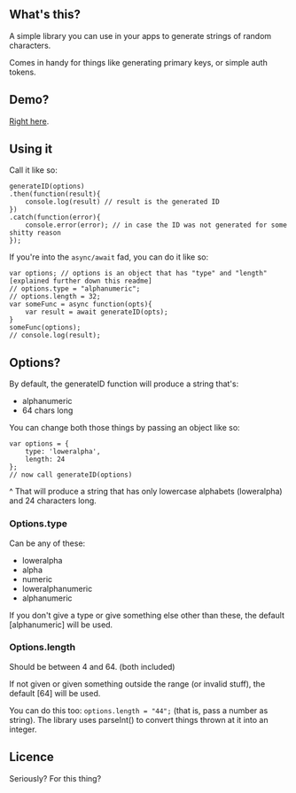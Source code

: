 ## What's this? 

A simple library you can use in your apps to generate strings of random characters. 

Comes in handy for things like generating primary keys, or simple auth tokens.

## Demo?

[Right here][0].

## Using it

Call it like so:

```
generateID(options)
.then(function(result){
    console.log(result) // result is the generated ID
})
.catch(function(error){
    console.error(error); // in case the ID was not generated for some shitty reason
});
```

If you're into the `async/await` fad, you can do it like so:

```
var options; // options is an object that has "type" and "length" [explained further down this readme]
// options.type = "alphanumeric";
// options.length = 32;
var someFunc = async function(opts){
    var result = await generateID(opts);
}
someFunc(options);
// console.log(result);
```

## Options?

By default, the generateID function will produce a string that's:
- alphanumeric
- 64 chars long

You can change both those things by passing an object like so:

```
var options = {
    type: 'loweralpha',
    length: 24
};
// now call generateID(options)
```

^ That will produce a string that has only lowercase alphabets (loweralpha) and 24 characters long.

### Options.type

Can be any of these:
- loweralpha
- alpha
- numeric
- loweralphanumeric
- alphanumeric

If you don't give a type or give something else other than these, the default [alphanumeric] will be used.

### Options.length

Should be between 4 and 64. (both included)

If not given or given something outside the range (or invalid stuff), the default [64] will be used.

You can do this too: `options.length = "44";` (that is, pass a number as string). The library uses parseInt() to convert things thrown at it into an integer.

## Licence

Seriously? For this thing?

[0]: http://druchan.com/gen_id/
